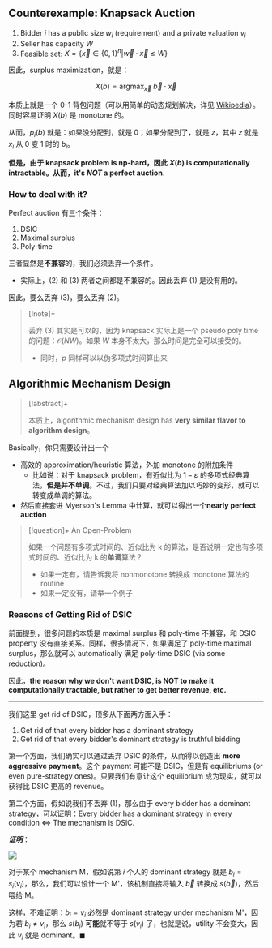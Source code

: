 ## Counterexample: Knapsack Auction

1. Bidder $i$ has a public size $w_i$ (requirement) and a private valuation $v_i$
2. Seller has capacity $W$
3. Feasible set: $X = \{\vec x \in \{0, 1\}^n | \vec w \cdot \vec x \leq W \}$

因此，surplus maximization，就是：

$$
X(b) = \mathop{\arg \max}_{\vec x} ~\vec b \cdot \vec x
$$

本质上就是一个 0-1 背包问题（可以用简单的动态规划解决，详见 [Wikipedia](https://zh.wikipedia.org/wiki/%E8%83%8C%E5%8C%85%E9%97%AE%E9%A2%98#0-1%E8%83%8C%E5%8C%85%E9%97%AE%E9%A2%98:~:text=%E6%88%90%E7%BA%BF%E6%80%A7%E5%85%B3%E7%B3%BB%E3%80%82-,0%2D1%E8%83%8C%E5%8C%85%E9%97%AE%E9%A2%98,-%5B%E7%BC%96%E8%BE%91%5D)）。同时容易证明 $X(b)$ 是 monotone 的。

从而，$p_i(b)$ 就是：如果没分配到，就是 0；如果分配到了，就是 $z$，其中 $z$ 就是 $x_i$ 从 0 变 1 时的 $b_i$。

**但是，由于 knapsack problem is np-hard，因此 $X(b)$ is computationally intractable。从而，it's *NOT* a perfect auction.**

### How to deal with it?

Perfect auction 有三个条件：

1. DSIC
2. Maximal surplus
3. Poly-time

三者显然是**不兼容**的，我们必须丢弃一个条件。

- 实际上，(2) 和 (3) 两者之间都是不兼容的。因此丢弃 (1) 是没有用的。

因此，要么丢弃 (3)，要么丢弃 (2)。

> [!note]+
> 
> 丢弃 (3) 其实是可以的，因为 knapsack 实际上是一个 pseudo poly time 的问题：$\mathcal O(NW)$。如果 $W$ 本身不太大，那么时间是完全可以接受的。
> 
> - 同时，$p$ 同样可以以伪多项式时间算出来

## Algorithmic Mechanism Design

> [!abstract]+
> 
> 本质上，algorithmic mechanism design has **very similar flavor to algorithm design**。

Basically，你只需要设计出一个

- 高效的 approximation/heuristic 算法，外加 monotone 的附加条件
    - 比如说：对于 knapsack problem，有近似比为 $1 - \varepsilon$ 的多项式经典算法，**但是并不单调**。不过，我们只要对经典算法加以巧妙的变形，就可以转变成单调的算法。
- 然后直接套进 Myerson's Lemma 中计算，就可以得出一个**nearly perfect auction**

> [!question]+ An Open-Problem
> 
> 如果一个问题有多项式时间的、近似比为 k 的算法，是否说明一定也有多项式时间的、近似比为 k 的**单调**算法？
> 
> - 如果一定有，请告诉我将 nonmonotone 转换成 monotone 算法的 routine
> - 如果一定没有，请举一个例子

### Reasons of Getting Rid of DSIC

前面提到，很多问题的本质是 maximal surplus 和 poly-time 不兼容，和 DSIC property 没有直接关系。同样，很多情况下，如果满足了 poly-time maximal surplus，那么就可以 automatically 满足 poly-time DSIC (via some reduction)。

因此，**the reason why we don't want DSIC, is NOT to make it computationally tractable, but rather to get better revenue, etc.**

---

我们这里 get rid of DSIC，顶多从下面两方面入手：

1. Get rid of that every bidder has a dominant strategy
2. Get rid of that every bidder's dominant strategy is truthful bidding

第一个方面，我们确实可以通过丢弃 DSIC 的条件，从而得以创造出 **more aggressive payment**。这个 payment 可能不是 DSIC，但是有 equilibriums (or even pure-strategy ones)。只要我们有意让这个 equilibrium 成为现实，就可以获得比 DSIC 更高的 revenue。

第二个方面，假如说我们不丢弃 (1)，那么由于 every bidder has a dominant strategy，可以证明：Every bidder has a dominant strategy in every condition $\iff$ The mechanism is DSIC.

***证明***：

<img src="https://gitlab.com/mtdickens1998/mtd-images/-/raw/main/img/2024/06/7_18_45_27_202406071845678.png"/>

对于某个 mechanism M，假如说第 $i$ 个人的 dominant strategy 就是 $b_i = s_i(v_i)$，那么，我们可以设计一个 M'，该机制直接将输入 $\vec b$ 转换成 $s(\vec b)$，然后喂给 M。

这样，不难证明：$b_i = v_i$ 必然是 dominant strategy under mechanism M'，因为若 $b_i \neq v_i$，那么 $s(b_i)$ **可能**就不等于 $s(v_i)$ 了，也就是说，utility 不会变大，因此 $v_i$ 就是 dominant。$\blacksquare$

